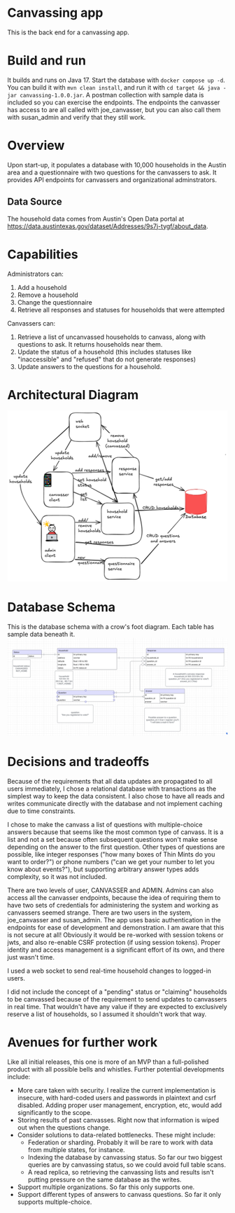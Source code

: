 # Canvassing app
This is the back end for a canvassing app.

# Build and run
It builds and runs on Java 17. Start the database with `docker compose up -d`. You can build it with `mvn clean install`, and run it with `cd target && java -jar canvassing-1.0.0.jar`. 
A postman collection with sample data is included so you can exercise the endpoints. The endpoints the canvasser
has access to are all called with joe_canvasser, but you can also call them with susan_admin and verify that they still work.

# Overview
Upon start-up, it populates a database with 10,000 households in the Austin area and a 
questionnaire with two questions for the canvassers to ask. It provides API endpoints for canvassers and organizational adminstrators.

## Data Source
The household data comes from Austin's Open Data portal at https://data.austintexas.gov/dataset/Addresses/9s7j-tygf/about_data.

# Capabilities

Administrators can:
1. Add a household
2. Remove a household
3. Change the questionnaire
4. Retrieve all responses and statuses for households that were attempted

Canvassers can:
1. Retrieve a list of uncanvassed households to canvass, along with questions to ask. It returns households near them.
2. Update the status of a household (this includes statuses like "inaccessible" and "refused" that do not generate responses)
3. Update answers to the questions for a household.

# Architectural Diagram
![Diagram](https://github.com/vmacdougal/canvassing/blob/main/canvassArchitecture.png)

# Database Schema
This is the database schema with a crow's foot diagram. Each table has sample data beneath it.
![Schema](https://github.com/vmacdougal/canvassing/blob/main/canvassingDatabase.png)
# Decisions and tradeoffs
Because of the requirements that all data updates are propagated to all users immediately,
I chose a relational database with transactions as the simplest way to keep the data consistent. 
I also chose to have all reads and writes communicate directly with the database and not implement caching 
due to time constraints. 

I chose to make the canvass a list of questions with multiple-choice answers because that seems
like the most common type of canvass. It is a list and not a set because often subsequent questions won't make sense
depending on the answer to the first question. Other types of questions are possible, like integer responses
("how many boxes of Thin Mints do you want to order?") or phone numbers ("can we get your number to 
let you know about events?"), but supporting arbitrary answer types adds complexity, so it was not included. 

There are two levels of user, CANVASSER and ADMIN. Admins can also access all the canvasser endpoints, because
the idea of requiring them to have two sets of credentials for administering the system and working as canvassers seemed strange.
There are two users in the system, joe_canvasser and susan_admin. The app uses basic authentication in the endpoints for 
ease of development and demonstration. I am aware that this is not secure at all! Obviously it would be re-worked with session tokens
or jwts, and also re-enable CSRF protection (if using session tokens). Proper identity and access management is a significant effort of its own, and there just wasn't time.

I used a web socket to send real-time household changes to logged-in users.

I did not include the concept of a "pending" status or "claiming" households to be canvassed because of the requirement 
to send updates to canvassers in real time. That wouldn't have any value if they are expected to exclusively reserve a list 
of households, so I assumed it shouldn't work that way.

# Avenues for further work
Like all initial releases, this one is more of an MVP than a full-polished product with all possible bells and whistles.
Further potential developments include:
* More care taken with security. I realize the current implementation is insecure, with hard-coded users and passwords in plaintext and csrf disabled. Adding proper user management, encryption, etc, would add significantly to the scope.
* Storing results of past canvasses. Right now that information is wiped out when the questions change.
* Consider solutions to data-related bottlenecks. These might include:
    * Federation or sharding. Probably it will be rare to work with data from multiple states, for instance.
    * Indexing the database by canvassing status. So far our two biggest queries are by canvassing status, so we could avoid full table scans.
    * A read replica, so retrieving the canvassing lists and results isn't putting pressure on the same database as the writes.
* Support multiple organizations. So far this only supports one.
* Support different types of answers to canvass questions. So far it only supports multiple-choice.
